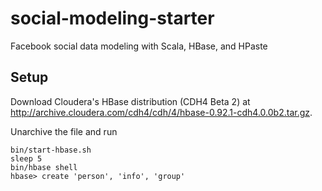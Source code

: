 social-modeling-starter
=======================

Facebook social data modeling with Scala, HBase, and HPaste

Setup
-----------------------

Download Cloudera's HBase distribution (CDH4 Beta 2) at
http://archive.cloudera.com/cdh4/cdh/4/hbase-0.92.1-cdh4.0.0b2.tar.gz.

Unarchive the file and run

    bin/start-hbase.sh
    sleep 5
    bin/hbase shell
    hbase> create 'person', 'info', 'group'
